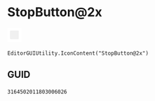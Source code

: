 # StopButton@2x
![](/img/StopButton@2x.png)

``` CSharp
EditorGUIUtility.IconContent("StopButton@2x")
```
## GUID
```
3164502011803006026
```
